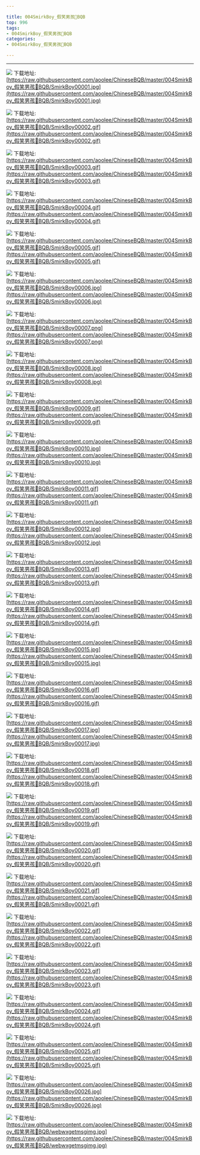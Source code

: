 ```yaml
---

title: 004SmirkBoy_假笑男孩👦BQB
top: 996
tags:
- 004SmirkBoy_假笑男孩👦BQB
categories:
- 004SmirkBoy_假笑男孩👦BQB

---
```

                    
------
                   
<!-- more -->

![](https://raw.githubusercontent.com/aoolee/ChineseBQB/master/004SmirkBoy_假笑男孩👦BQB/SmirkBoy00001.jpg)
下载地址:[https://raw.githubusercontent.com/aoolee/ChineseBQB/master/004SmirkBoy_假笑男孩👦BQB/SmirkBoy00001.jpg](https://raw.githubusercontent.com/aoolee/ChineseBQB/master/004SmirkBoy_假笑男孩👦BQB/SmirkBoy00001.jpg)

![](https://raw.githubusercontent.com/aoolee/ChineseBQB/master/004SmirkBoy_假笑男孩👦BQB/SmirkBoy00002.gif)
下载地址:[https://raw.githubusercontent.com/aoolee/ChineseBQB/master/004SmirkBoy_假笑男孩👦BQB/SmirkBoy00002.gif](https://raw.githubusercontent.com/aoolee/ChineseBQB/master/004SmirkBoy_假笑男孩👦BQB/SmirkBoy00002.gif)

![](https://raw.githubusercontent.com/aoolee/ChineseBQB/master/004SmirkBoy_假笑男孩👦BQB/SmirkBoy00003.gif)
下载地址:[https://raw.githubusercontent.com/aoolee/ChineseBQB/master/004SmirkBoy_假笑男孩👦BQB/SmirkBoy00003.gif](https://raw.githubusercontent.com/aoolee/ChineseBQB/master/004SmirkBoy_假笑男孩👦BQB/SmirkBoy00003.gif)

![](https://raw.githubusercontent.com/aoolee/ChineseBQB/master/004SmirkBoy_假笑男孩👦BQB/SmirkBoy00004.gif)
下载地址:[https://raw.githubusercontent.com/aoolee/ChineseBQB/master/004SmirkBoy_假笑男孩👦BQB/SmirkBoy00004.gif](https://raw.githubusercontent.com/aoolee/ChineseBQB/master/004SmirkBoy_假笑男孩👦BQB/SmirkBoy00004.gif)

![](https://raw.githubusercontent.com/aoolee/ChineseBQB/master/004SmirkBoy_假笑男孩👦BQB/SmirkBoy00005.gif)
下载地址:[https://raw.githubusercontent.com/aoolee/ChineseBQB/master/004SmirkBoy_假笑男孩👦BQB/SmirkBoy00005.gif](https://raw.githubusercontent.com/aoolee/ChineseBQB/master/004SmirkBoy_假笑男孩👦BQB/SmirkBoy00005.gif)

![](https://raw.githubusercontent.com/aoolee/ChineseBQB/master/004SmirkBoy_假笑男孩👦BQB/SmirkBoy00006.jpg)
下载地址:[https://raw.githubusercontent.com/aoolee/ChineseBQB/master/004SmirkBoy_假笑男孩👦BQB/SmirkBoy00006.jpg](https://raw.githubusercontent.com/aoolee/ChineseBQB/master/004SmirkBoy_假笑男孩👦BQB/SmirkBoy00006.jpg)

![](https://raw.githubusercontent.com/aoolee/ChineseBQB/master/004SmirkBoy_假笑男孩👦BQB/SmirkBoy00007.png)
下载地址:[https://raw.githubusercontent.com/aoolee/ChineseBQB/master/004SmirkBoy_假笑男孩👦BQB/SmirkBoy00007.png](https://raw.githubusercontent.com/aoolee/ChineseBQB/master/004SmirkBoy_假笑男孩👦BQB/SmirkBoy00007.png)

![](https://raw.githubusercontent.com/aoolee/ChineseBQB/master/004SmirkBoy_假笑男孩👦BQB/SmirkBoy00008.jpg)
下载地址:[https://raw.githubusercontent.com/aoolee/ChineseBQB/master/004SmirkBoy_假笑男孩👦BQB/SmirkBoy00008.jpg](https://raw.githubusercontent.com/aoolee/ChineseBQB/master/004SmirkBoy_假笑男孩👦BQB/SmirkBoy00008.jpg)

![](https://raw.githubusercontent.com/aoolee/ChineseBQB/master/004SmirkBoy_假笑男孩👦BQB/SmirkBoy00009.gif)
下载地址:[https://raw.githubusercontent.com/aoolee/ChineseBQB/master/004SmirkBoy_假笑男孩👦BQB/SmirkBoy00009.gif](https://raw.githubusercontent.com/aoolee/ChineseBQB/master/004SmirkBoy_假笑男孩👦BQB/SmirkBoy00009.gif)

![](https://raw.githubusercontent.com/aoolee/ChineseBQB/master/004SmirkBoy_假笑男孩👦BQB/SmirkBoy00010.jpg)
下载地址:[https://raw.githubusercontent.com/aoolee/ChineseBQB/master/004SmirkBoy_假笑男孩👦BQB/SmirkBoy00010.jpg](https://raw.githubusercontent.com/aoolee/ChineseBQB/master/004SmirkBoy_假笑男孩👦BQB/SmirkBoy00010.jpg)

![](https://raw.githubusercontent.com/aoolee/ChineseBQB/master/004SmirkBoy_假笑男孩👦BQB/SmirkBoy00011.gif)
下载地址:[https://raw.githubusercontent.com/aoolee/ChineseBQB/master/004SmirkBoy_假笑男孩👦BQB/SmirkBoy00011.gif](https://raw.githubusercontent.com/aoolee/ChineseBQB/master/004SmirkBoy_假笑男孩👦BQB/SmirkBoy00011.gif)

![](https://raw.githubusercontent.com/aoolee/ChineseBQB/master/004SmirkBoy_假笑男孩👦BQB/SmirkBoy00012.jpg)
下载地址:[https://raw.githubusercontent.com/aoolee/ChineseBQB/master/004SmirkBoy_假笑男孩👦BQB/SmirkBoy00012.jpg](https://raw.githubusercontent.com/aoolee/ChineseBQB/master/004SmirkBoy_假笑男孩👦BQB/SmirkBoy00012.jpg)

![](https://raw.githubusercontent.com/aoolee/ChineseBQB/master/004SmirkBoy_假笑男孩👦BQB/SmirkBoy00013.gif)
下载地址:[https://raw.githubusercontent.com/aoolee/ChineseBQB/master/004SmirkBoy_假笑男孩👦BQB/SmirkBoy00013.gif](https://raw.githubusercontent.com/aoolee/ChineseBQB/master/004SmirkBoy_假笑男孩👦BQB/SmirkBoy00013.gif)

![](https://raw.githubusercontent.com/aoolee/ChineseBQB/master/004SmirkBoy_假笑男孩👦BQB/SmirkBoy00014.gif)
下载地址:[https://raw.githubusercontent.com/aoolee/ChineseBQB/master/004SmirkBoy_假笑男孩👦BQB/SmirkBoy00014.gif](https://raw.githubusercontent.com/aoolee/ChineseBQB/master/004SmirkBoy_假笑男孩👦BQB/SmirkBoy00014.gif)

![](https://raw.githubusercontent.com/aoolee/ChineseBQB/master/004SmirkBoy_假笑男孩👦BQB/SmirkBoy00015.jpg)
下载地址:[https://raw.githubusercontent.com/aoolee/ChineseBQB/master/004SmirkBoy_假笑男孩👦BQB/SmirkBoy00015.jpg](https://raw.githubusercontent.com/aoolee/ChineseBQB/master/004SmirkBoy_假笑男孩👦BQB/SmirkBoy00015.jpg)

![](https://raw.githubusercontent.com/aoolee/ChineseBQB/master/004SmirkBoy_假笑男孩👦BQB/SmirkBoy00016.gif)
下载地址:[https://raw.githubusercontent.com/aoolee/ChineseBQB/master/004SmirkBoy_假笑男孩👦BQB/SmirkBoy00016.gif](https://raw.githubusercontent.com/aoolee/ChineseBQB/master/004SmirkBoy_假笑男孩👦BQB/SmirkBoy00016.gif)

![](https://raw.githubusercontent.com/aoolee/ChineseBQB/master/004SmirkBoy_假笑男孩👦BQB/SmirkBoy00017.jpg)
下载地址:[https://raw.githubusercontent.com/aoolee/ChineseBQB/master/004SmirkBoy_假笑男孩👦BQB/SmirkBoy00017.jpg](https://raw.githubusercontent.com/aoolee/ChineseBQB/master/004SmirkBoy_假笑男孩👦BQB/SmirkBoy00017.jpg)

![](https://raw.githubusercontent.com/aoolee/ChineseBQB/master/004SmirkBoy_假笑男孩👦BQB/SmirkBoy00018.gif)
下载地址:[https://raw.githubusercontent.com/aoolee/ChineseBQB/master/004SmirkBoy_假笑男孩👦BQB/SmirkBoy00018.gif](https://raw.githubusercontent.com/aoolee/ChineseBQB/master/004SmirkBoy_假笑男孩👦BQB/SmirkBoy00018.gif)

![](https://raw.githubusercontent.com/aoolee/ChineseBQB/master/004SmirkBoy_假笑男孩👦BQB/SmirkBoy00019.gif)
下载地址:[https://raw.githubusercontent.com/aoolee/ChineseBQB/master/004SmirkBoy_假笑男孩👦BQB/SmirkBoy00019.gif](https://raw.githubusercontent.com/aoolee/ChineseBQB/master/004SmirkBoy_假笑男孩👦BQB/SmirkBoy00019.gif)

![](https://raw.githubusercontent.com/aoolee/ChineseBQB/master/004SmirkBoy_假笑男孩👦BQB/SmirkBoy00020.gif)
下载地址:[https://raw.githubusercontent.com/aoolee/ChineseBQB/master/004SmirkBoy_假笑男孩👦BQB/SmirkBoy00020.gif](https://raw.githubusercontent.com/aoolee/ChineseBQB/master/004SmirkBoy_假笑男孩👦BQB/SmirkBoy00020.gif)

![](https://raw.githubusercontent.com/aoolee/ChineseBQB/master/004SmirkBoy_假笑男孩👦BQB/SmirkBoy00021.gif)
下载地址:[https://raw.githubusercontent.com/aoolee/ChineseBQB/master/004SmirkBoy_假笑男孩👦BQB/SmirkBoy00021.gif](https://raw.githubusercontent.com/aoolee/ChineseBQB/master/004SmirkBoy_假笑男孩👦BQB/SmirkBoy00021.gif)

![](https://raw.githubusercontent.com/aoolee/ChineseBQB/master/004SmirkBoy_假笑男孩👦BQB/SmirkBoy00022.gif)
下载地址:[https://raw.githubusercontent.com/aoolee/ChineseBQB/master/004SmirkBoy_假笑男孩👦BQB/SmirkBoy00022.gif](https://raw.githubusercontent.com/aoolee/ChineseBQB/master/004SmirkBoy_假笑男孩👦BQB/SmirkBoy00022.gif)

![](https://raw.githubusercontent.com/aoolee/ChineseBQB/master/004SmirkBoy_假笑男孩👦BQB/SmirkBoy00023.gif)
下载地址:[https://raw.githubusercontent.com/aoolee/ChineseBQB/master/004SmirkBoy_假笑男孩👦BQB/SmirkBoy00023.gif](https://raw.githubusercontent.com/aoolee/ChineseBQB/master/004SmirkBoy_假笑男孩👦BQB/SmirkBoy00023.gif)

![](https://raw.githubusercontent.com/aoolee/ChineseBQB/master/004SmirkBoy_假笑男孩👦BQB/SmirkBoy00024.gif)
下载地址:[https://raw.githubusercontent.com/aoolee/ChineseBQB/master/004SmirkBoy_假笑男孩👦BQB/SmirkBoy00024.gif](https://raw.githubusercontent.com/aoolee/ChineseBQB/master/004SmirkBoy_假笑男孩👦BQB/SmirkBoy00024.gif)

![](https://raw.githubusercontent.com/aoolee/ChineseBQB/master/004SmirkBoy_假笑男孩👦BQB/SmirkBoy00025.gif)
下载地址:[https://raw.githubusercontent.com/aoolee/ChineseBQB/master/004SmirkBoy_假笑男孩👦BQB/SmirkBoy00025.gif](https://raw.githubusercontent.com/aoolee/ChineseBQB/master/004SmirkBoy_假笑男孩👦BQB/SmirkBoy00025.gif)

![](https://raw.githubusercontent.com/aoolee/ChineseBQB/master/004SmirkBoy_假笑男孩👦BQB/SmirkBoy00026.jpg)
下载地址:[https://raw.githubusercontent.com/aoolee/ChineseBQB/master/004SmirkBoy_假笑男孩👦BQB/SmirkBoy00026.jpg](https://raw.githubusercontent.com/aoolee/ChineseBQB/master/004SmirkBoy_假笑男孩👦BQB/SmirkBoy00026.jpg)

![](https://raw.githubusercontent.com/aoolee/ChineseBQB/master/004SmirkBoy_假笑男孩👦BQB/webwxgetmsgimg.jpg)
下载地址:[https://raw.githubusercontent.com/aoolee/ChineseBQB/master/004SmirkBoy_假笑男孩👦BQB/webwxgetmsgimg.jpg](https://raw.githubusercontent.com/aoolee/ChineseBQB/master/004SmirkBoy_假笑男孩👦BQB/webwxgetmsgimg.jpg)

